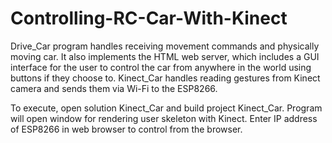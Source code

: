 # Controlling-RC-Car-With-Kinect
Drive_Car program handles receiving movement commands and physically moving car. It also implements the HTML web server, which includes a GUI interface for the user to control the car from anywhere in the world using buttons if they choose to. Kinect_Car handles reading gestures from Kinect camera and sends them via Wi-Fi to the ESP8266.

To execute, open solution Kinect_Car and build project Kinect_Car. Program will open window for rendering user skeleton with Kinect.
Enter IP address of ESP8266 in web browser to control from the browser.
